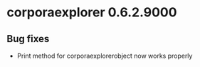 # corporaexplorer 0.6.2.9000

## Bug fixes

* Print method for corporaexplorerobject now works properly
